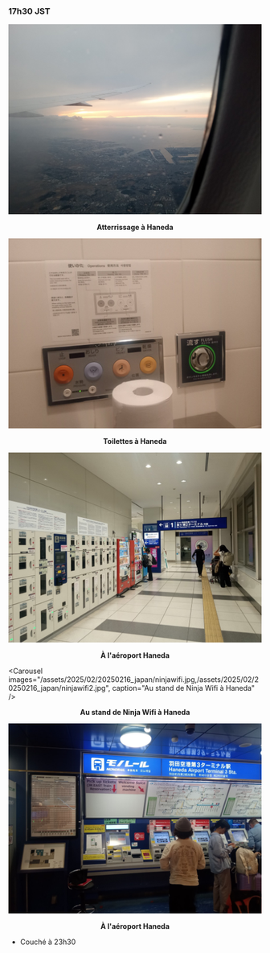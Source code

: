 ### 17h30 JST


![Atterrissage à Haneda](/assets/2025/02/20250216_japan/landing.jpg)
<p align="center"><b>Atterrissage à Haneda</b></p>

![Toilettes à Haneda](/assets/2025/02/20250216_japan/toilets.jpg)
<p align="center"><b>Toilettes à Haneda</b></p>

![À l'aéroport Haneda](/assets/2025/02/20250216_japan/hnd.jpg)
<p align="center"><b>À l'aéroport Haneda</b></p>

<Carousel
    images="/assets/2025/02/20250216_japan/ninjawifi.jpg,/assets/2025/02/20250216_japan/ninjawifi2.jpg",
    caption="Au stand de Ninja Wifi à Haneda"
/>
<p align="center"><b>Au stand de Ninja Wifi à Haneda</b></p>

![À l'aéroport Haneda](/assets/2025/02/20250216_japan/suica.jpg)
<p align="center"><b>À l'aéroport Haneda</b></p>

- Couché à 23h30


